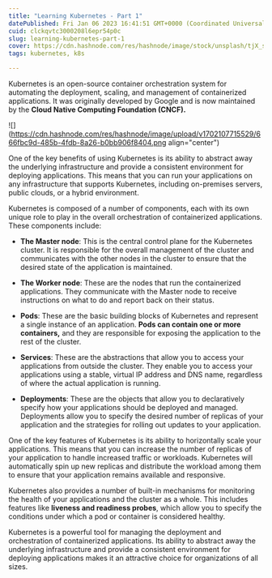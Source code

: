 ```yaml
---
title: "Learning Kubernetes - Part 1"
datePublished: Fri Jan 06 2023 16:41:51 GMT+0000 (Coordinated Universal Time)
cuid: clckqvtc3000208l6epr54p0c
slug: learning-kubernetes-part-1
cover: https://cdn.hashnode.com/res/hashnode/image/stock/unsplash/tjX_sniNzgQ/upload/853617f9e56a248905360eab0ff637ef.jpeg
tags: kubernetes, k8s

---
```


Kubernetes is an open-source container orchestration system for automating the deployment, scaling, and management of containerized applications. It was originally developed by Google and is now maintained by the **Cloud Native Computing Foundation (CNCF).**

![](https://cdn.hashnode.com/res/hashnode/image/upload/v1702107715529/666fbc9d-485b-4fdb-8a26-b0bb906f8404.png align="center")

One of the key benefits of using Kubernetes is its ability to abstract away the underlying infrastructure and provide a consistent environment for deploying applications. This means that you can run your applications on any infrastructure that supports Kubernetes, including on-premises servers, public clouds, or a hybrid environment.

Kubernetes is composed of a number of components, each with its own unique role to play in the overall orchestration of containerized applications. These components include:

* **The Master node**: This is the central control plane for the Kubernetes cluster. It is responsible for the overall management of the cluster and communicates with the other nodes in the cluster to ensure that the desired state of the application is maintained.
    
* **The Worker node**: These are the nodes that run the containerized applications. They communicate with the Master node to receive instructions on what to do and report back on their status.
    
* **Pods**: These are the basic building blocks of Kubernetes and represent a single instance of an application. **Pods can contain one or more containers,** and they are responsible for exposing the application to the rest of the cluster.
    
* **Services**: These are the abstractions that allow you to access your applications from outside the cluster. They enable you to access your applications using a stable, virtual IP address and DNS name, regardless of where the actual application is running.
    
* **Deployments**: These are the objects that allow you to declaratively specify how your applications should be deployed and managed. Deployments allow you to specify the desired number of replicas of your application and the strategies for rolling out updates to your application.
    

One of the key features of Kubernetes is its ability to horizontally scale your applications. This means that you can increase the number of replicas of your application to handle increased traffic or workloads. Kubernetes will automatically spin up new replicas and distribute the workload among them to ensure that your application remains available and responsive.

Kubernetes also provides a number of built-in mechanisms for monitoring the health of your applications and the cluster as a whole. This includes features like **liveness and readiness probes**, which allow you to specify the conditions under which a pod or container is considered healthy.

Kubernetes is a powerful tool for managing the deployment and orchestration of containerized applications. Its ability to abstract away the underlying infrastructure and provide a consistent environment for deploying applications makes it an attractive choice for organizations of all sizes.